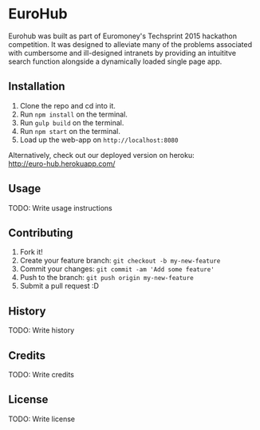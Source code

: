 # EuroHub

Eurohub was built as part of Euromoney's Techsprint 2015 hackathon competition. It was designed to alleviate many of the problems associated with cumbersome and ill-designed intranets by providing an intuititve search function alongside a dynamically loaded single page app.

## Installation
1. Clone the repo and cd into it.
2. Run `npm install` on the terminal.
3. Run `gulp build` on the terminal.
4. Run `npm start` on the terminal.
5. Load up the web-app on `http://localhost:8080`

Alternatively, check out our deployed version on heroku:  
http://euro-hub.herokuapp.com/

## Usage
TODO: Write usage instructions

## Contributing
1. Fork it!
2. Create your feature branch: `git checkout -b my-new-feature`
3. Commit your changes: `git commit -am 'Add some feature'`
4. Push to the branch: `git push origin my-new-feature`
5. Submit a pull request :D

## History
TODO: Write history

## Credits
TODO: Write credits

## License
TODO: Write license
